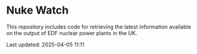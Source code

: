 # Nuke Watch

This repository includes code for retrieving the latest information available on the output of EDF nuclear power plants in the UK.

Last updated: 2025-04-05 11:11